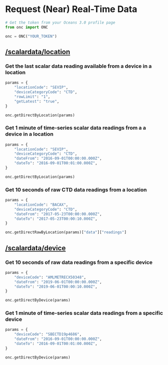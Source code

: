 # Request (Near) Real-Time Data

```python
# Get the token from your Oceans 3.0 profile page
from onc import ONC

onc = ONC("YOUR_TOKEN")
```

## [/scalardata/location](https://data.oceannetworks.ca/OpenAPI#get-/scalardata/location)

### Get the last scalar data reading available from a device in a location

```python
params = {
    "locationCode": "SEVIP",
    "deviceCategoryCode": "CTD",
    "rowLimit": "1",
    "getLatest": "true",
}

onc.getDirectByLocation(params)
```

### Get 1 minute of time-series scalar data readings from a a device in a location

```python
params = {
    "locationCode": "SEVIP",
    "deviceCategoryCode": "CTD",
    "dateFrom": "2016-09-01T00:00:00.000Z",
    "dateTo": "2016-09-01T00:01:00.000Z",
}

onc.getDirectByLocation(params)
```

### Get 10 seconds of raw CTD data readings from a location

```python
params = {
    "locationCode": "BACAX",
    "deviceCategoryCode": "CTD",
    "dateFrom": "2017-05-23T00:00:00.000Z",
    "dateTo": "2017-05-23T00:00:10.000Z",
}

onc.getDirectRawByLocation(params)["data"]["readings"]
```

## [/scalardata/device](https://data.oceannetworks.ca/OpenAPI#get-/scalardata/device)

### Get 10 seconds of raw data readings from a specific device

```python
params = {
    "deviceCode": "AMLMETRECX50348",
    "dateFrom": "2019-06-01T00:00:00.000Z",
    "dateTo": "2019-06-01T00:00:10.000Z",
}

onc.getDirectByDevice(params)
```

### Get 1 minute of time-series scalar data readings from a specific device

```python
params = {
    "deviceCode": "SBECTD19p4686",
    "dateFrom": "2016-09-01T00:00:00.000Z",
    "dateTo": "2016-09-01T00:01:00.000Z",
}

onc.getDirectByDevice(params)
```
